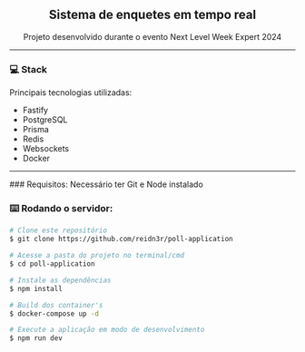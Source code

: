 <h2 align="center"> Sistema de enquetes em tempo real </h2>
<p align="center"> Projeto desenvolvido durante o evento Next Level Week Expert 2024 </p>

<hr>
  
### 💻 Stack
Principais tecnologias utilizadas:
- Fastify
- PostgreSQL
- Prisma
- Redis
- Websockets
- Docker

<hr>
### Requisitos:
Necessário ter Git e Node instalado  


### ⌨️ Rodando o servidor:
```bash
# Clone este repositório
$ git clone https://github.com/reidn3r/poll-application

# Acesse a pasta do projeto no terminal/cmd
$ cd poll-application

# Instale as dependências
$ npm install

# Build dos container's
$ docker-compose up -d

# Execute a aplicação em modo de desenvolvimento
$ npm run dev
